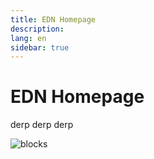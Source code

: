```yaml
---
title: EDN Homepage
description:
lang: en
sidebar: true
---
```


# EDN Homepage

derp derp derp

![blocks](../assets/developers-eth-blocks.png)
